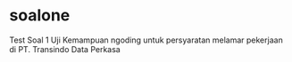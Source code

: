 # soalone
Test Soal 1 Uji Kemampuan ngoding untuk persyaratan melamar pekerjaan di PT. Transindo Data Perkasa
